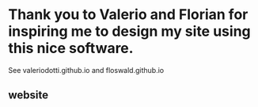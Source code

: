# Thank you to Valerio and Florian for inspiring me to design my site using this nice software. 
See valeriodotti.github.io and floswald.github.io
## website
